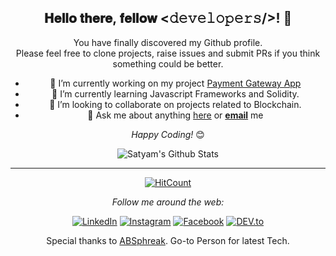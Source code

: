 <div align="center">
<h2> 𝐇𝐞𝐥𝐥𝐨 𝐭𝐡𝐞𝐫𝐞, 𝐟𝐞𝐥𝐥𝐨𝐰 <𝚍𝚎𝚟𝚎𝚕𝚘𝚙𝚎𝚛𝚜/>! 👋
</div>

<div align="center">

You have finally discovered my Github profile. <br>
Please feel free to clone projects, raise issues and submit PRs if you think something could be better.<br>
- 🔭 I’m currently working on my project [Payment Gateway App](https://github.com/satyamchaturvedi/Payment-Gateway-App)
- 🌱 I’m currently learning Javascript Frameworks and Solidity.
- 👯 I’m looking to collaborate on projects related to Blockchain.
- 💬 Ask me about anything [here](https://github.com/satyamchaturvedi/satyamchaturvedi/issues) or <a href="mailto:satyamchaturvedi217@gmail.com"><b>email</b></a> me

<i>Happy Coding!</i> 😊

</div>

<div align="center">

<img align="center" src="https://github-readme-stats.vercel.app/api?username=satyamchaturvedi&&show_icons=true&title_color=668d3c&icon_color=8ac926&text_color=daf7dc&bg_color=151515" alt="Satyam's Github Stats">

---
[![HitCount](http://hits.dwyl.com/satyamchaturvedi/satyamchaturvedi.svg)](http://hits.dwyl.com/satyamchaturvedi/satyamchaturvedi)

<i>Follow me around the web:</i><br>


<a href="https://www.linkedin.com/in/satchat217" target="_blank"><img src="https://img.shields.io/badge/LinkedIn-%230077B5.svg?&style=flat-square&logo=linkedin&logoColor=white" alt="LinkedIn"></a>
<a href="https://www.instagram.com/satyamchaturvedi" target="_blank"><img src="https://img.shields.io/badge/Instagram-%23E4405F.svg?&style=flat-square&logo=instagram&logoColor=white" alt="Instagram"></a>
<a href="https://www.facebook.com/satchat217" target="_blank"><img src="https://img.shields.io/badge/Facebook-%231877F2.svg?&style=flat-square&logo=facebook&logoColor=white" alt="Facebook"></a>
<a href="https://dev.to/satyamchaturvedi" target="_blank"><img src="https://img.shields.io/badge/DEV-%230A0A0A.svg?&style=flat-square&logo=DEV.to&logoColor=white" alt="DEV.to"></a>

Special thanks to [ABSphreak](https://www.github.com/absphreak).
Go-to Person for latest Tech.

</div>



<!--
**satyamchaturvedi/satyamchaturvedi** is a ✨ _special_ ✨ repository because its `README.md` (this file) appears on your GitHub profile.

Here are some ideas to get you started:

- 🔭 I’m currently working on ...
- 🌱 I’m currently learning ...
- 👯 I’m looking to collaborate on ...
- 🤔 I’m looking for help with ...
- 💬 Ask me about ...
- 📫 How to reach me: ...
- 😄 Pronouns: ...
- ⚡ Fun fact: ...
-->